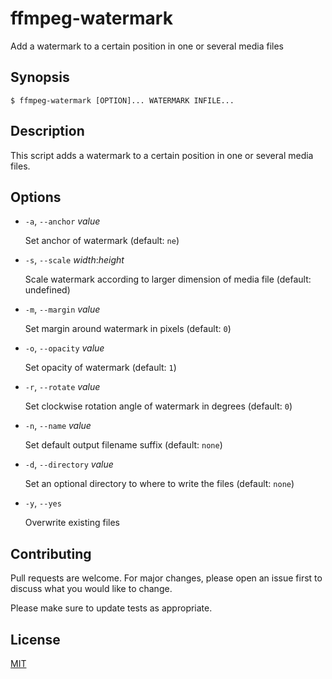 # ffmpeg-watermark

Add a watermark to a certain position in one or several media files


## Synopsis

```console
$ ffmpeg-watermark [OPTION]... WATERMARK INFILE...
```


## Description

This script adds a watermark to a certain position in one or several media files.


## Options

+ `-a`, `--anchor` _value_

  Set anchor of watermark (default: `ne`)

+ `-s`, `--scale` _width_:_height_

  Scale watermark according to larger dimension of media file (default: undefined)

+ `-m`, `--margin` _value_

  Set margin around watermark in pixels (default: `0`)

+ `-o`, `--opacity` _value_

  Set opacity of watermark (default: `1`)

+ `-r`, `--rotate` _value_

  Set clockwise rotation angle of watermark in degrees (default: `0`)

+ `-n`, `--name` _value_

  Set default output filename suffix (default: `none`)

+ `-d`, `--directory` _value_

  Set an optional directory to where to write the files (default: `none`)

+ `-y`, `--yes`

  Overwrite existing files


## Contributing

Pull requests are welcome. For major changes, please open an issue first to discuss what you would like to change.

Please make sure to update tests as appropriate.


## License

[MIT](https://choosealicense.com/licenses/mit/)
